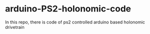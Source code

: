 # arduino-PS2-holonomic-code
In this repo, there is code of ps2 controlled arduino based holonomic drivetrain 
